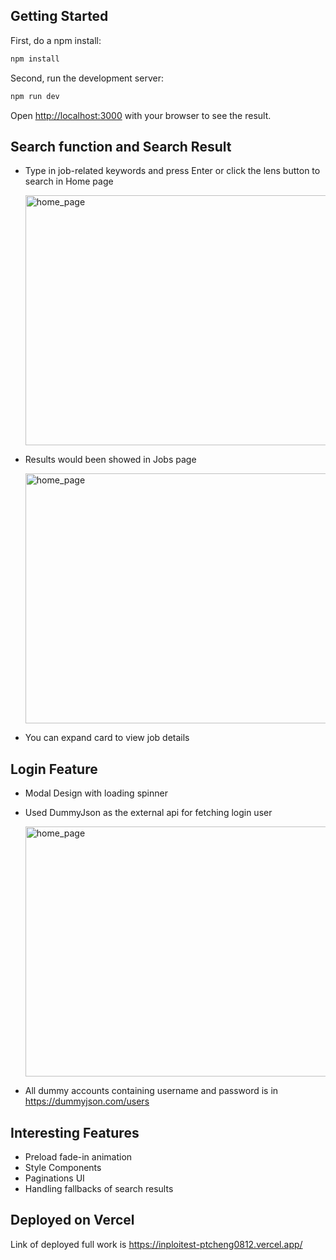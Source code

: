 ## Getting Started

First, do a npm install:

```bash
npm install
```

Second, run the development server:

```bash
npm run dev
```

Open [http://localhost:3000](http://localhost:3000) with your browser to see the result.


## Search function and Search Result

- Type in job-related keywords and press Enter or click the lens button to search in Home page

  <img src="https://i.imgur.com/KOS8Ujz.png" alt="home_page" style="height: 400px; width:700px;"/>
- Results would been showed in Jobs page

  <img src="https://i.imgur.com/93Xz9r5.png" alt="home_page" style="height: 400px; width:700px;"/>
- You can expand card to view job details

## Login Feature
- Modal Design with loading spinner

- Used DummyJson as the external api for fetching login user

  <img src="https://i.imgur.com/qy3Fhso.png" alt="home_page" style="height: 400px; width:700px;"/>

- All dummy accounts containing username and password is in https://dummyjson.com/users

## Interesting Features

- Preload fade-in animation
- Style Components
- Paginations UI
- Handling fallbacks of search results

## Deployed on Vercel

Link of deployed full work is https://inploitest-ptcheng0812.vercel.app/
